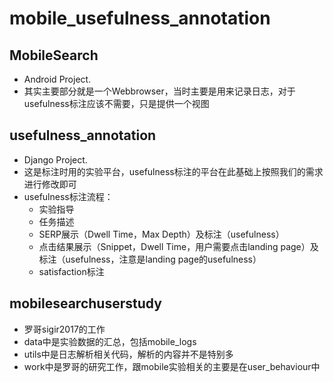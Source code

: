 # mobile_usefulness_annotation

## MobileSearch
* Android Project. 
* 其实主要部分就是一个Webbrowser，当时主要是用来记录日志，对于usefulness标注应该不需要，只是提供一个视图

## usefulness_annotation
* Django Project.
* 这是标注时用的实验平台，usefulness标注的平台在此基础上按照我们的需求进行修改即可
* usefulness标注流程：
    + 实验指导
    + 任务描述
    + SERP展示（Dwell Time，Max Depth）及标注（usefulness）
    + 点击结果展示（Snippet，Dwell Time，用户需要点击landing page）及标注（usefulness，注意是landing page的usefulness）
    + satisfaction标注

## mobilesearchuserstudy
* 罗哥sigir2017的工作
* data中是实验数据的汇总，包括mobile_logs
* utils中是日志解析相关代码，解析的内容并不是特别多
* work中是罗哥的研究工作，跟mobile实验相关的主要是在user_behaviour中
